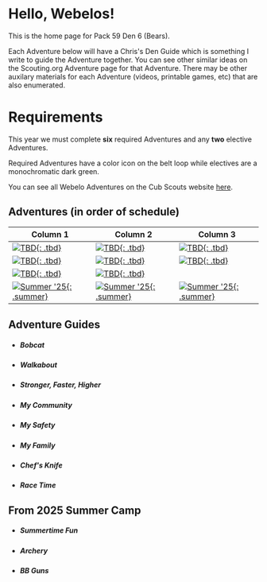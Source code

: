 # Hello, Webelos!

This is the home page for Pack 59 Den 6 (Bears).

Each Adventure below will have a Chris's Den Guide which is something I write to guide the Adventure together. You can see other similar ideas on the Scouting.org Adventure page for that Adventure. There may be other auxilary materials for each Adventure (videos, printable games, etc) that are also enumerated.  

# Requirements
This year we must complete **six** required Adventures and any **two** elective Adventures.

Required Adventures have a color icon on the belt loop while electives are a monochromatic dark green.

You can see all Webelo Adventures on the Cub Scouts website [here](https://www.scouting.org/programs/cub-scouts/adventures/webelos/).

## Adventures (in order of schedule)

| Column 1                                                                      | Column 2                                                            | Column 3                                                                  |
|-------------------------------------------------------------------------------|---------------------------------------------------------------------|---------------------------------------------------------------------------|
| [![TBD](img/loops/webelos/bobcat.jpg){: .tbd}](#bobcat)                       | [![TBD](img/loops/webelos/knife.jpg){: .tbd}](#chef-knife)          | [![TBD](img/loops/webelos/stronger.jpg){: .tbd}](#stronger-faster-higher) |
| [![TBD](img/loops/webelos/community.jpg){: .tbd}](#my-community)              | [![TBD](img/loops/webelos/walkabout.jpg){: .tbd}](#walkabout)       | [![TBD](img/loops/webelos/safety.jpg){: .tbd}](#my-safety)                |
| [![TBD](img/loops/webelos/family.jpg){: .tbd}](#my-family)                    | [![TBD](img/loops/webelos/racetime.jpg){: .tbd}](#race-time)        |                                                                           |
| [![Summer '25](img/loops/webelos/summertime.jpg){: .summer}](#summertime-fun) | [![Summer '25](img/loops/webelos/archery.jpg){: .summer}](#archery) | [![Summer '25](img/loops/webelos/bb.jpg){: .summer}](#bb-guns)            |


## Adventure Guides

* ##### Bobcat
* ##### Walkabout
* ##### Stronger, Faster, Higher
* ##### My Community
* ##### My Safety
* ##### My Family
* ##### Chef's Knife
* ##### Race Time

## From 2025 Summer Camp

* ##### Summertime Fun
* ##### Archery
* ##### BB Guns